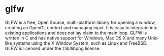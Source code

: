 glfw
====

GLFW is a free, Open Source, multi-platform library for opening a window, 
creating an OpenGL context and managing input. It is easy to integrate into existing applications and
does not lay claim to the main loop.
GLFW is written in C and has native support for Windows, Mac OS X and many Unix-like systems using the X Window System, 
such as Linux and FreeBSD. GLFW is licensed under the zlib/libpng license.
